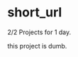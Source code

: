 # short_url

2/2 Projects for 1 day.





















































































this project is dumb.
